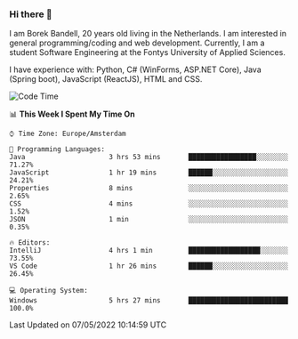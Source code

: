### Hi there 👋

I am Borek Bandell, 20 years old living in the Netherlands. I am interested in general programming/coding and web development. Currently, I am a student Software Engineering at the Fontys University of Applied Sciences.

I have experience with: Python, C# (WinForms, ASP.NET Core), Java (Spring boot), JavaScript (ReactJS), HTML and CSS.

<!--START_SECTION:waka-->
![Code Time](http://img.shields.io/badge/Code%20Time-112%20hrs%2055%20mins-blue)

📊 **This Week I Spent My Time On** 

```text
⌚︎ Time Zone: Europe/Amsterdam

💬 Programming Languages: 
Java                     3 hrs 53 mins       █████████████████░░░░░░░░   71.27% 
JavaScript               1 hr 19 mins        ██████░░░░░░░░░░░░░░░░░░░   24.21% 
Properties               8 mins              ░░░░░░░░░░░░░░░░░░░░░░░░░   2.65% 
CSS                      4 mins              ░░░░░░░░░░░░░░░░░░░░░░░░░   1.52% 
JSON                     1 min               ░░░░░░░░░░░░░░░░░░░░░░░░░   0.35%

🔥 Editors: 
IntelliJ                 4 hrs 1 min         ██████████████████░░░░░░░   73.55% 
VS Code                  1 hr 26 mins        ██████░░░░░░░░░░░░░░░░░░░   26.45%

💻 Operating System: 
Windows                  5 hrs 27 mins       █████████████████████████   100.0%

```


 Last Updated on 07/05/2022 10:14:59 UTC
<!--END_SECTION:waka-->

<!--**tcBorek2002/tcBorek2002** is a ✨ _special_ ✨ repository because its `README.md` (this file) appears on your GitHub profile.

Here are some ideas to get you started:

- 🔭 I’m currently working on ...
- 🌱 I’m currently learning ...
- 👯 I’m looking to collaborate on ...
- 🤔 I’m looking for help with ...
- 💬 Ask me about ...
- 📫 How to reach me: ...
- 😄 Pronouns: ...
- ⚡ Fun fact: ...
-->
